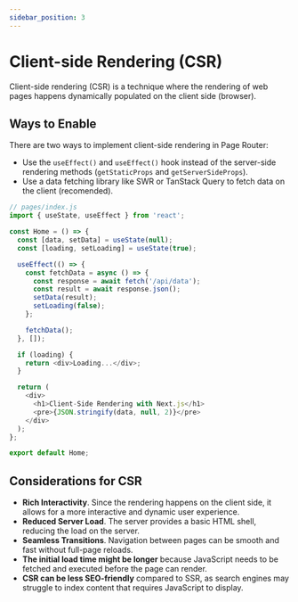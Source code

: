```yaml
---
sidebar_position: 3
---
```


# Client-side Rendering (CSR)

Client-side rendering (CSR) is a technique where the rendering of web pages
happens dynamically populated on the client side (browser).

## Ways to Enable

There are two ways to implement client-side rendering in Page Router:

- Use the `useEffect()` and `useEffect()` hook instead of the server-side
  rendering methods (`getStaticProps` and `getServerSideProps`).
- Use a data fetching library like SWR or TanStack Query to fetch data on the
  client (recomended).

```javascript
// pages/index.js
import { useState, useEffect } from 'react';

const Home = () => {
  const [data, setData] = useState(null);
  const [loading, setLoading] = useState(true);

  useEffect(() => {
    const fetchData = async () => {
      const response = await fetch('/api/data');
      const result = await response.json();
      setData(result);
      setLoading(false);
    };

    fetchData();
  }, []);

  if (loading) {
    return <div>Loading...</div>;
  }

  return (
    <div>
      <h1>Client-Side Rendering with Next.js</h1>
      <pre>{JSON.stringify(data, null, 2)}</pre>
    </div>
  );
};

export default Home;
```

## Considerations for CSR

- **Rich Interactivity**. Since the rendering happens on the client side, it allows
  for a more interactive and dynamic user experience.
- **Reduced Server Load**. The server provides a basic HTML shell, reducing the load
  on the server.
- **Seamless Transitions**. Navigation between pages can be smooth and fast without
  full-page reloads.
- **The initial load time might be longer** because JavaScript needs to be
  fetched and executed before the page can render.
- **CSR can be less SEO-friendly** compared to SSR, as search engines may
  struggle to index content that requires JavaScript to display.
